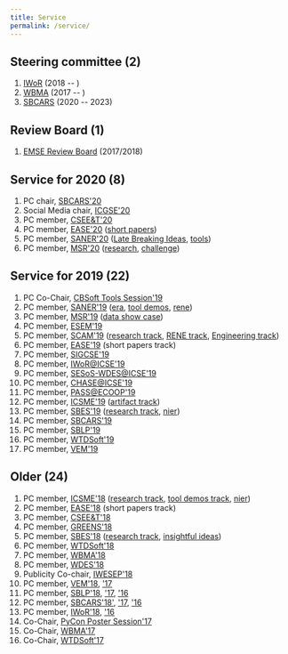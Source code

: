 ```yaml
---
title: Service
permalink: /service/
---
```


## Steering committee (2)
1. [IWoR](https://iwor.github.io/iwor2018/) (2018 -- )
1. [WBMA](http://www.agilebrazil.com/2018/en/wbma2018/) (2017 -- )
1. [SBCARS](http://www.agilebrazil.com/2018/en/wbma2018/) (2020 -- 2023)

## Review Board (1)
1. [EMSE Review Board](#) (2017/2018)

## Service for 2020 (8)
1. PC chair, [SBCARS'20](#)
1. Social Media chair, [ICGSE'20](#)
1. PC member, [CSEE&T'20](https://ase.in.tum.de/cseet2020/)
1. PC member, [EASE'20](https://www.ntnu.edu/web/ease2020/home) ([short papers](https://www.ntnu.edu/web/ease2020/short-papers-and-artefacts-track))
1. PC member, [SANER'20](https://saner2020.csd.uwo.ca/) ([Late Breaking Ideas](https://saner2020.csd.uwo.ca/lbitrack), [tools](https://saner2020.csd.uwo.ca/tooltrack))
1. PC member, [MSR'20](https://2020.msrconf.org/track/msr-2020-papers) ([research](https://2020.msrconf.org/track/msr-2020-papers), [challenge](https://2020.msrconf.org/track/msr-2020-mining-challenge))

## Service for 2019 (22)
1. PC Co-Chair, [CBSoft Tools Session'19](http://cbsoft2019.ufba.br/#/toolssession)
1. PC member, [SANER'19](https://saner2019.github.io/) ([era](https://saner2019.github.io/cfp/ERATrackCFP.html), [tool demos](https://saner2019.github.io/cfp/ToolTrack.html), [rene](https://saner2019.github.io/cfp/RENETrack.html))
1. PC member, [MSR'19](https://conf.researchr.org/home/msr-2019) ([data show case](https://2019.msrconf.org/track/msr-2019-Data-Showcase))
1. PC member, [ESEM'19](http://eseiw2019.com/esem/)
1. PC member, [SCAM'19](http://www.ieee-scam.org/2019/) ([research track](http://www.ieee-scam.org/2019/#call), [RENE track](http://www.ieee-scam.org/2019/#renecall), [Engineering track](http://www.ieee-scam.org/2019/#engcall))
1. PC member, [EASE'19](https://ease2019.org/call-for-short-papers/) (short papers track)
1. PC member, [SIGCSE'19](https://sigcse2019.sigcse.org)
1. PC member, [IWoR@ICSE'19](https://iwor.github.io/iwor2019)
1. PC member, [SESoS-WDES@ICSE'19](http://sesos-wdes-2019.icmc.usp.br/)
1. PC member, [CHASE@ICSE'19](http://www.chaseresearch.org/workshops/chase2019)
1. PC member, [PASS@ECOOP'19](https://2019.ecoop.org/home/PASS-ECOOP-2019)
1. PC member, [ICSME'19](https://icsme2019.github.io/) ([artifact track](https://icsme2019.github.io/cfp_artifacts_track.html))
1. PC member, [SBES'19](https://cbsoft2019.ufba.br/#/sbes) ([research track](https://cbsoft2019.ufba.br/#/sbesresearchtrack), [nier](https://cbsoft2019.ufba.br/#/sbesInsightfulideastrack))
1. PC member, [SBCARS'19](http://cbsoft2019.ufba.br/#/sbcars)
1. PC member, [SBLP'19](http://cbsoft2019.ufba.br/#/sblp)
1. PC member, [WTDSoft'19](http://cbsoft2019.ufba.br/#/wtdsoft)
1. PC member, [VEM'19](https://vem2019.github.io/)

## Older (24)
1. PC member, [ICSME'18](http://icsme2018.github.io/) ([research track](https://icsme2018.github.io/cfp/ResearchTrackCFP.html), [tool demos track](https://icsme2018.github.io/cfp/ToolDemoTrackCFP.html), [nier](https://icsme2018.github.io/cfp/NIERTrackCFP.html))
1. PC member, [EASE'18](http://ease2018.softwareinnovation.nz/) (short papers track)
1. PC member, [CSEE&T'18](http://hicss.hawaii.edu/tracks-52/software-engineering-education/)
1. PC member, [GREENS'18](http://greens.cs.vu.nl/)
1. PC member, [SBES'18](http://cbsoft2018.icmc.usp.br/sbes.html) ([research track](http://cbsoft2018.icmc.usp.br/sbes.html#researchTrackSbes), [insightful ideas](http://cbsoft2018.icmc.usp.br/sbes.html#ideasTrackSbes))
1. PC member, [WTDSoft'18](http://cbsoft2018.icmc.usp.br/#WTDSoft)
1. PC member, [WBMA'18](http://www.agilebrazil.com/2018/en/wbma2018/)
1. PC member, [WDES'18](http://wdes2018.icmc.usp.br/)
1. Publicity Co-chair, [IWESEP'18](https://iwesep2018.github.io/)
1. PC member, [VEM'18](http://vem2018.github.io/), ['17](http://vem2017.ufu.br/)
1. PC member, [SBLP'18](http://cbsoft2018.icmc.usp.br/sblp.html/), ['17](http://www.lia.ufc.br/~cbsoft2017/en/xxi-sblp/call-for-papers/), ['16](http://cbsoft.org/cbsoft2016/sblp2016)
1. PC member, [SBCARS'18'](http://cbsoft2018.icmc.usp.br/sbcars.html), ['17](http://www.lia.ufc.br/~cbsoft2017/en/xi-sbcars/chamada-de-trabalhos/), ['16](http://cbsoft.org/cbsoft2016/sbcars2016)
1. PC member, [IWoR'18](https://iwor.github.io/iwor2018/), ['16](http://www.softrefactoring.com/)
1. Co-Chair, [PyCon Poster Session'17](https://us.pycon.org/2017/speaking/posters/)
1. Co-Chair, [WBMA'17](http://www.agilebrazil.com/2017/wbma/)
1. Co-Chair, [WTDSoft'17](www.lia.ufc.br/~cbsoft2017/cbsoft/wtdsoft/)
